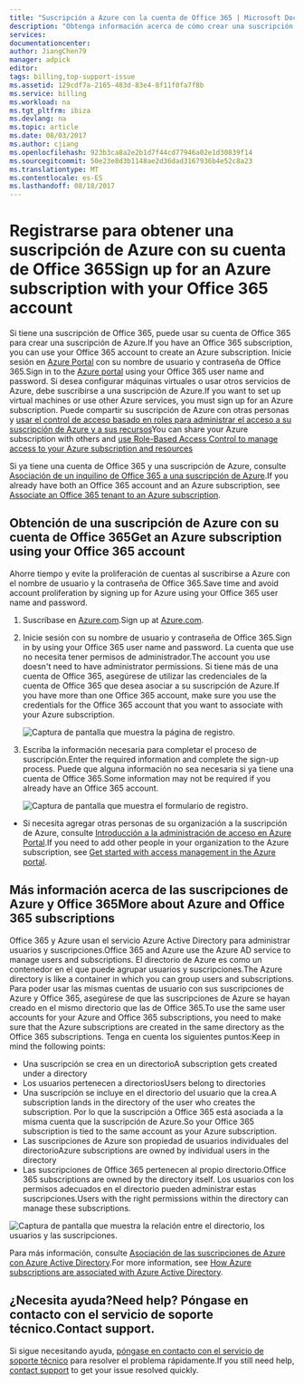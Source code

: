 ```yaml
---
title: "Suscripción a Azure con la cuenta de Office 365 | Microsoft Docs"
description: "Obtenga información acerca de cómo crear una suscripción de Azure mediante una cuenta de Office 365"
services: 
documentationcenter: 
author: JiangChen79
manager: adpick
editor: 
tags: billing,top-support-issue
ms.assetid: 129cdf7a-2165-483d-83e4-8f11f0fa7f8b
ms.service: billing
ms.workload: na
ms.tgt_pltfrm: ibiza
ms.devlang: na
ms.topic: article
ms.date: 08/03/2017
ms.author: cjiang
ms.openlocfilehash: 923b3ca8a2e2b1d7f44cd77946a02e1d30839f14
ms.sourcegitcommit: 50e23e8d3b1148ae2d36dad3167936b4e52c8a23
ms.translationtype: MT
ms.contentlocale: es-ES
ms.lasthandoff: 08/18/2017
---
```

# <a name="sign-up-for-an-azure-subscription-with-your-office-365-account"></a><span data-ttu-id="7a86f-103">Registrarse para obtener una suscripción de Azure con su cuenta de Office 365</span><span class="sxs-lookup"><span data-stu-id="7a86f-103">Sign up for an Azure subscription with your Office 365 account</span></span>
<span data-ttu-id="7a86f-104">Si tiene una suscripción de Office 365, puede usar su cuenta de Office 365 para crear una suscripción de Azure.</span><span class="sxs-lookup"><span data-stu-id="7a86f-104">If you have an Office 365 subscription, you can use your Office 365 account to create an Azure subscription.</span></span> <span data-ttu-id="7a86f-105">Inicie sesión en [Azure Portal](https://portal.azure.com/) con su nombre de usuario y contraseña de Office 365.</span><span class="sxs-lookup"><span data-stu-id="7a86f-105">Sign in to the [Azure portal](https://portal.azure.com/) using your Office 365 user name and password.</span></span> <span data-ttu-id="7a86f-106">Si desea configurar máquinas virtuales o usar otros servicios de Azure, debe suscribirse a una suscripción de Azure.</span><span class="sxs-lookup"><span data-stu-id="7a86f-106">If you want to set up virtual machines or use other Azure services, you must sign up for an Azure subscription.</span></span> <span data-ttu-id="7a86f-107">Puede compartir su suscripción de Azure con otras personas y [usar el control de acceso basado en roles para administrar el acceso a su suscripción de Azure y a sus recursos](https://docs.microsoft.com/azure/active-directory/role-based-access-control-configure)</span><span class="sxs-lookup"><span data-stu-id="7a86f-107">You can share your Azure subscription with others and [use Role-Based Access Control to manage access to your Azure subscription and resources](https://docs.microsoft.com/azure/active-directory/role-based-access-control-configure)</span></span>

<span data-ttu-id="7a86f-108">Si ya tiene una cuenta de Office 365 y una suscripción de Azure, consulte [Asociación de un inquilino de Office 365 a una suscripción de Azure](billing-add-office-365-tenant-to-azure-subscription.md).</span><span class="sxs-lookup"><span data-stu-id="7a86f-108">If you already have both an Office 365 account and an Azure subscription, see [Associate an Office 365 tenant to an Azure subscription](billing-add-office-365-tenant-to-azure-subscription.md).</span></span>

## <a name="get-an-azure-subscription-using-your-office-365-account"></a><span data-ttu-id="7a86f-109">Obtención de una suscripción de Azure con su cuenta de Office 365</span><span class="sxs-lookup"><span data-stu-id="7a86f-109">Get an Azure subscription using your Office 365 account</span></span>

<span data-ttu-id="7a86f-110">Ahorre tiempo y evite la proliferación de cuentas al suscribirse a Azure con el nombre de usuario y la contraseña de Office 365.</span><span class="sxs-lookup"><span data-stu-id="7a86f-110">Save time and avoid account proliferation by signing up for Azure using your Office 365 user name and password.</span></span> 

1. <span data-ttu-id="7a86f-111">Suscríbase en [Azure.com](https://account.azure.com/signup?offer=MS-AZR-0044p&appId=docs).</span><span class="sxs-lookup"><span data-stu-id="7a86f-111">Sign up at [Azure.com](https://account.azure.com/signup?offer=MS-AZR-0044p&appId=docs).</span></span> 
2. <span data-ttu-id="7a86f-112">Inicie sesión con su nombre de usuario y contraseña de Office 365.</span><span class="sxs-lookup"><span data-stu-id="7a86f-112">Sign in by using your Office 365 user name and password.</span></span> <span data-ttu-id="7a86f-113">La cuenta que use no necesita tener permisos de administrador.</span><span class="sxs-lookup"><span data-stu-id="7a86f-113">The account you use doesn't need to have administrator permissions.</span></span> <span data-ttu-id="7a86f-114">Si tiene más de una cuenta de Office 365, asegúrese de utilizar las credenciales de la cuenta de Office 365 que desea asociar a su suscripción de Azure.</span><span class="sxs-lookup"><span data-stu-id="7a86f-114">If you have more than one Office 365 account, make sure you use the credentials for the Office 365 account that you want to associate with your Azure subscription.</span></span> 

   ![Captura de pantalla que muestra la página de registro.](./media/billing-use-existing-office-365-account-azure-subscription/billing-sign-in-with-office-365-account.png)

3. <span data-ttu-id="7a86f-116">Escriba la información necesaria para completar el proceso de suscripción.</span><span class="sxs-lookup"><span data-stu-id="7a86f-116">Enter the required information and complete the sign-up process.</span></span> <span data-ttu-id="7a86f-117">Puede que alguna información no sea necesaria si ya tiene una cuenta de Office 365.</span><span class="sxs-lookup"><span data-stu-id="7a86f-117">Some information may not be required if you already have an Office 365 account.</span></span>

    ![Captura de pantalla que muestra el formulario de registro.](./media/billing-use-existing-office-365-account-azure-subscription/billing-azure-sign-up-fill-information.png)

- <span data-ttu-id="7a86f-119">Si necesita agregar otras personas de su organización a la suscripción de Azure, consulte [Introducción a la administración de acceso en Azure Portal](../active-directory/role-based-access-control-what-is.md).</span><span class="sxs-lookup"><span data-stu-id="7a86f-119">If you need to add other people in your organization to the Azure subscription, see [Get started with access management in the Azure portal](../active-directory/role-based-access-control-what-is.md).</span></span> 

## <span data-ttu-id="7a86f-120"><a id="more-about-subs">Más información acerca de las suscripciones de Azure y Office 365</a></span><span class="sxs-lookup"><span data-stu-id="7a86f-120"><a id="more-about-subs">More about Azure and Office 365 subscriptions</a></span></span>
<span data-ttu-id="7a86f-121">Office 365 y Azure usan el servicio Azure Active Directory para administrar usuarios y suscripciones.</span><span class="sxs-lookup"><span data-stu-id="7a86f-121">Office 365 and Azure use the Azure AD service to manage users and subscriptions.</span></span> <span data-ttu-id="7a86f-122">El directorio de Azure es como un contenedor en el que puede agrupar usuarios y suscripciones.</span><span class="sxs-lookup"><span data-stu-id="7a86f-122">The Azure directory is like a container in which you can group users and subscriptions.</span></span> <span data-ttu-id="7a86f-123">Para poder usar las mismas cuentas de usuario con sus suscripciones de Azure y Office 365, asegúrese de que las suscripciones de Azure se hayan creado en el mismo directorio que las de Office 365.</span><span class="sxs-lookup"><span data-stu-id="7a86f-123">To use the same user accounts for your Azure and Office 365 subscriptions, you need to make sure that the Azure subscriptions are created in the same directory as the Office 365 subscriptions.</span></span> <span data-ttu-id="7a86f-124">Tenga en cuenta los siguientes puntos:</span><span class="sxs-lookup"><span data-stu-id="7a86f-124">Keep in mind the following points:</span></span>

* <span data-ttu-id="7a86f-125">Una suscripción se crea en un directorio</span><span class="sxs-lookup"><span data-stu-id="7a86f-125">A subscription gets created under a directory</span></span>
* <span data-ttu-id="7a86f-126">Los usuarios pertenecen a directorios</span><span class="sxs-lookup"><span data-stu-id="7a86f-126">Users belong to directories</span></span>
* <span data-ttu-id="7a86f-127">Una suscripción se incluye en el directorio del usuario que la crea.</span><span class="sxs-lookup"><span data-stu-id="7a86f-127">A subscription lands in the directory of the user who creates the subscription.</span></span> <span data-ttu-id="7a86f-128">Por lo que la suscripción a Office 365 está asociada a la misma cuenta que la suscripción de Azure.</span><span class="sxs-lookup"><span data-stu-id="7a86f-128">So your Office 365 subscription is tied to the same account as your Azure subscription.</span></span>
* <span data-ttu-id="7a86f-129">Las suscripciones de Azure son propiedad de usuarios individuales del directorio</span><span class="sxs-lookup"><span data-stu-id="7a86f-129">Azure subscriptions are owned by individual users in the directory</span></span>
* <span data-ttu-id="7a86f-130">Las suscripciones de Office 365 pertenecen al propio directorio.</span><span class="sxs-lookup"><span data-stu-id="7a86f-130">Office 365 subscriptions are owned by the directory itself.</span></span> <span data-ttu-id="7a86f-131">Los usuarios con los permisos adecuados en el directorio pueden administrar estas suscripciones.</span><span class="sxs-lookup"><span data-stu-id="7a86f-131">Users with the right permissions within the directory can manage these subscriptions.</span></span>

![Captura de pantalla que muestra la relación entre el directorio, los usuarios y las suscripciones.](./media/billing-use-existing-office-365-account-azure-subscription/19-background-information.png)

<span data-ttu-id="7a86f-133">Para más información, consulte [Asociación de las suscripciones de Azure con Azure Active Directory](../active-directory/active-directory-how-subscriptions-associated-directory.md).</span><span class="sxs-lookup"><span data-stu-id="7a86f-133">For more information, see [How Azure subscriptions are associated with Azure Active Directory](../active-directory/active-directory-how-subscriptions-associated-directory.md).</span></span>

## <a name="need-help-contact-support"></a><span data-ttu-id="7a86f-134">¿Necesita ayuda?</span><span class="sxs-lookup"><span data-stu-id="7a86f-134">Need help?</span></span> <span data-ttu-id="7a86f-135">Póngase en contacto con el servicio de soporte técnico.</span><span class="sxs-lookup"><span data-stu-id="7a86f-135">Contact support.</span></span>
<span data-ttu-id="7a86f-136">Si sigue necesitando ayuda, [póngase en contacto con el servicio de soporte técnico](https://portal.azure.com/?#blade/Microsoft_Azure_Support/HelpAndSupportBlade) para resolver el problema rápidamente.</span><span class="sxs-lookup"><span data-stu-id="7a86f-136">If you still need help, [contact support](https://portal.azure.com/?#blade/Microsoft_Azure_Support/HelpAndSupportBlade) to get your issue resolved quickly.</span></span> 
